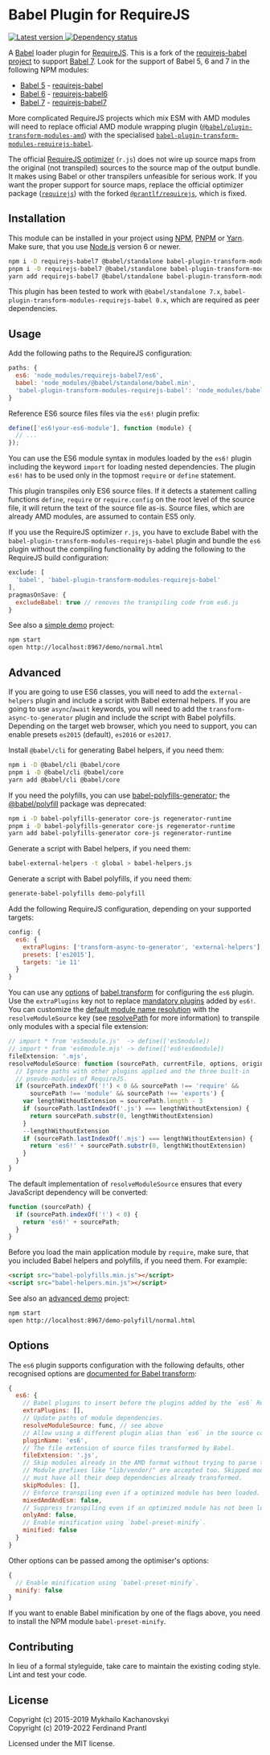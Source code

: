# Babel Plugin for RequireJS

[![Latest version](https://img.shields.io/npm/v/requirejs-babel7)
 ![Dependency status](https://img.shields.io/librariesio/release/npm/requirejs-babel7)
](https://www.npmjs.com/package/requirejs-babel7)

A [Babel] loader plugin for [RequireJS]. This is a fork of the [requirejs-babel project] to support [Babel 7]. Look for the support of Babel 5, 6 and 7 in the following NPM modules:

* [Babel 5] - [requirejs-babel]
* [Babel 6] - [requirejs-babel6]
* [Babel 7] - [requirejs-babel7]

More complicated RequireJS projects which mix ESM with AMD modules will need to replace official AMD module wrapping plugin ([`@babel/plugin-transform-modules-amd`]) with the specialised  [`babel-plugin-transform-modules-requirejs-babel`].

The official [RequireJS optimizer] (`r.js`) does not wire up source maps from the original (not transpiled) sources to the source map of the output bundle. It makes using Babel or other transpilers unfeasible for serious work. If you want the proper support for source maps, replace the official optimizer package ([`requirejs`]) with the forked [`@prantlf/requirejs`], which is fixed.

## Installation

This module can be installed in your project using [NPM], [PNPM] or [Yarn]. Make sure, that you use [Node.js] version 6 or newer.

```sh
npm i -D requirejs-babel7 @babel/standalone babel-plugin-transform-modules-requirejs-babel
pnpm i -D requirejs-babel7 @babel/standalone babel-plugin-transform-modules-requirejs-babel
yarn add requirejs-babel7 @babel/standalone babel-plugin-transform-modules-requirejs-babel
```

This plugin has been tested to work with `@babel/standalone 7.x`, `babel-plugin-transform-modules-requirejs-babel 0.x`, which are required as peer dependencies.

## Usage

Add the following paths to the RequireJS configuration:

```javascript
paths: {
  es6: 'node_modules/requirejs-babel7/es6',
  babel: 'node_modules/@babel/standalone/babel.min',
  'babel-plugin-transform-modules-requirejs-babel': 'node_modules/babel-plugin-transform-modules-requirejs-babel/index'
}
```

Reference ES6 source files files via the `es6!` plugin prefix:

```javascript
define(['es6!your-es6-module'], function (module) {
  // ...
});
```

You can use the ES6 module syntax in modules loaded by the `es6!` plugin including the keyword `import` for loading nested dependencies. The plugin `es6!` has to be used only in the topmost `require` or `define` statement.

This plugin transpiles only ES6 source files. If it detects a statement calling functions `define`, `require` or `require.config` on the root level of the source file, it will return the text of the source file as-is. Source files, which are already AMD modules, are assumed to contain ES5 only.

If you use the RequireJS optimizer `r.js`, you have to exclude Babel with the `babel-plugin-transform-modules-requirejs-babel` plugin and bundle the `es6` plugin without the compiling functionality by adding the following to the RequireJS build configuration:

```js
exclude: [
  'babel', 'babel-plugin-transform-modules-requirejs-babel'
],
pragmasOnSave: {
  excludeBabel: true // removes the transpiling code from es6.js
}
```

See also a [simple demo] project:

```sh
npm start
open http://localhost:8967/demo/normal.html
```

## Advanced

If you are going to use ES6 classes, you will need to add the `external-helpers` plugin and include a script with Babel external helpers. If you are going to use `async`/`await` keywords, you will need to add the `transform-async-to-generator` plugin and include the script with Babel polyfills. Depending on the target web browser, which you need to support, you can enable presets `es2015` (default), `es2016` or `es2017`.

Install `@babel/cli` for generating Babel helpers, if you need them:

```sh
npm i -D @babel/cli @babel/core
pnpm i -D @babel/cli @babel/core
yarn add @babel/cli @babel/core
```

If you need the polyfills, you can use [babel-polyfills-generator]; the [@babel/polyfill] package was deprecated:

```sh
npm i -D babel-polyfills-generator core-js regenerator-runtime
pnpm i -D babel-polyfills-generator core-js regenerator-runtime
yarn add babel-polyfills-generator core-js regenerator-runtime
```

Generate a script with Babel helpers, if you need them:

```sh
babel-external-helpers -t global > babel-helpers.js
```

Generate a script with Babel polyfills, if you need them:

```sh
generate-babel-polyfills demo-polyfill
```

Add the following RequireJS configuration, depending on your supported targets:

```js
config: {
  es6: {
    extraPlugins: ['transform-async-to-generator', 'external-helpers'],
    presets: ['es2015'],
    targets: 'ie 11'
  }
}
```

You can use any [options] of [babel.transform] for configuring the `es6` plugin. Use the `extraPlugins` key not to replace [mandatory plugins] added by `es6!`. You can customize the [default module name resolution] with the `resolveModuleSource` key (see [resolvePath] for more information) to transpile only modules with a special file extension:

```js
// import * from 'es5module.js'  -> define(['es5module])
// import * from 'es6module.mjs' -> define(['es6!es6module])
fileExtension: '.mjs',
resolveModuleSource: function (sourcePath, currentFile, options, originalResolvePath) {
  // Ignore paths with other plugins applied and the three built-in
  // pseudo-modules of RequireJS.
  if (sourcePath.indexOf('!') < 0 && sourcePath !== 'require' &&
      sourcePath !== 'module' && sourcePath !== 'exports') {
    var lengthWithoutExtension = sourcePath.length - 3
    if (sourcePath.lastIndexOf('.js') === lengthWithoutExtension) {
      return sourcePath.substr(0, lengthWithoutExtension)
    }
    --lengthWithoutExtension
    if (sourcePath.lastIndexOf('.mjs') === lengthWithoutExtension) {
      return 'es6!' + sourcePath.substr(0, lengthWithoutExtension)
    }
  }
}
```

The default implementation of `resolveModuleSource` ensures that every JavaScript dependency will be converted:

```js
function (sourcePath) {
  if (sourcePath.indexOf('!') < 0) {
    return 'es6!' + sourcePath;
  }
}
```

Before you load the main application module by `require`, make sure, that you included Babel helpers and polyfills, if you need them. For example:

```html
<script src="babel-polyfills.min.js"></script>
<script src="babel-helpers.min.js"></script>
```

See also an [advanced demo] project:

```sh
npm start
open http://localhost:8967/demo-polyfill/normal.html
```

## Options

The `es6` plugin supports configuration with the following defaults, other recognised options are [documented for Babel transform]:

```js
{
  es6: {
    // Babel plugins to insert before the plugins added by the `es6` RequireJS plugin.
    extraPlugins: [],
    // Update paths of module dependencies.
    resolveModuleSource: func, // see above
    // Allow using a different plugin alias than `es6` in the source code.
    pluginName: 'es6',
    // The file extension of source files transformed by Babel.
    fileExtension: '.js',
    // Skip modules already in the AMD format without trying to parse them.
    // Module prefixes like "lib/vendor/" are accepted too. Skipped modules
    // must have all their deep dependencies already transformed.
    skipModules: [],
    // Enforce transpiling even if a optimized module has been loaded.
    mixedAmdAndEsm: false,
    // Suppress transpiling even if an optimized module has not been loaded yet.
    onlyAmd: false,
    // Enable minification using `babel-preset-minify`.
    minified: false
  }
}
```

Other options can be passed among the optimiser's options:

```js
{
  // Enable minification using `babel-preset-minify`.
  minify: false
}
```

If you want to enable Babel minification by one of the flags above, you need to install the NPM module `babel-preset-minify`.

## Contributing

In lieu of a formal styleguide, take care to maintain the existing coding style. Lint and test your code.

## License

Copyright (c) 2015-2019 Mykhailo Kachanovskyi<br>
Copyright (c) 2019-2022 Ferdinand Prantl

Licensed under the MIT license.

[Babel]: https://babeljs.io/
[Babel 5]: https://babeljs.io/blog/2015/03/31/5.0.0
[Babel 6]: https://babeljs.io/blog/2015/10/29/6.0.0
[Babel 7]: https://babeljs.io/blog/2018/08/27/7.0.0
[RequireJS]: http://requirejs.org
[RequireJS optimizer]: https://requirejs.org/docs/optimization.html
[requirejs-babel project]: https://github.com/mikach/requirejs-babel
[requirejs-babel]: https://www.npmjs.com/package/requirejs-babel
[requirejs-babel6]: https://www.npmjs.com/package/requirejs-babel6
[requirejs-babel7]: https://www.npmjs.com/package/requirejs-babel7
[@babel/standalone]: https://www.npmjs.com/package/@babel/standalone
[@babel/polyfill]: https://www.npmjs.com/package/@babel/polyfill
[babel-polyfills-generator]: https://www.npmjs.com/package/babel-polyfills-generator
[`requirejs`]: https://www.npmjs.com/package/requirejs
[`@prantlf/requirejs`]: https://www.npmjs.com/package/@prantlf/requirejs
[`@babel/plugin-transform-modules-amd`]: https://www.npmjs.com/package/@babel/plugin-transform-modules-amd
[`babel-plugin-transform-modules-requirejs-babel`]: https://www.npmjs.com/package/babel-plugin-transform-modules-requirejs-babel
[Node.js]: http://nodejs.org/
[NPM]: https://www.npmjs.com/
[PNPM]: https://pnpm.io/
[Yarn]: https://yarnpkg.com/
[simple demo]: https://github.com/prantlf/requirejs-babel/tree/master/demo
[advanced demo]: https://github.com/prantlf/requirejs-babel/tree/master/demo
[babel.transform]: https://babeljs.io/docs/en/babel-core#transform
[options]: https://babeljs.io/docs/en/options
[mandatory plugins]: https://github.com/prantlf/requirejs-babel/blob/master/es6.js#L48
[default module name resolution]: https://github.com/prantlf/requirejs-babel/blob/master/es6.js#L38
[resolvePath]: https://github.com/tleunen/babel-plugin-module-resolver/blob/master/DOCS.md#resolvepath
[documented for Babel transform]: https://babeljs.io/docs/en/options
